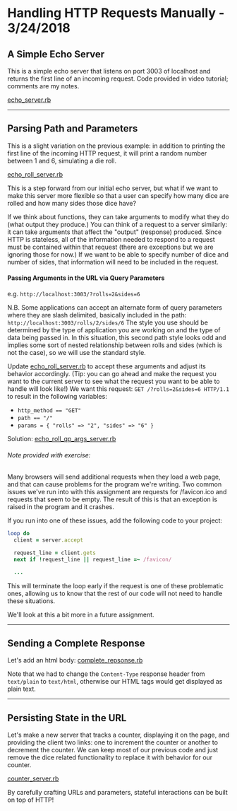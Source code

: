 
[comment]: # (http.md)

# Handling HTTP Requests Manually - 3/24/2018

## A Simple Echo Server
This is a simple echo server that listens on port 3003 of localhost and returns the first line of an incoming request. Code provided in video tutorial; comments are my notes.

[echo_server.rb](echo_server.rb)

---
## Parsing Path and Parameters
This is a slight variation on the previous example: in addition to printing the first line of the incoming HTTP request, it will print a random number between 1 and 6, simulating a die roll.

[echo_roll_server.rb](echo_roll_server.rb)

This is a step forward from our initial echo server, but what if we want to make this server more flexible so that a user can specify how many dice are rolled and how many sides those dice have?

If we think about functions, they can take arguments to modify what they do (what output they produce.) You can think of a request to a server similarly: it can take arguments that affect the "output" (response) produced. Since HTTP is stateless, all of the information needed to respond to a request must be contained within that request (there are exceptions but we are ignoring those for now.) If we want to be able to specify number of dice and number of sides, that information will need to be included in the request.

#### Passing Arguments in the URL via Query Parameters
e.g. `http://localhost:3003/?rolls=2&sides=6`

N.B. Some applications can accept an alternate form of query parameters where they are slash delimited, basically included in the path: `http://localhost:3003/rolls/2/sides/6` The style you use should be determined by the type of application you are working on and the type of data being passed in. In this situation, this second path style looks odd and implies some sort of nested relationship between rolls and sides (which is not the case), so we will use the standard style.

Update [echo_roll_server.rb](echo_roll_server.rb) to accept these arguments and adjust its behavior accordingly. (Tip: you can go ahead and make the request you want to the current server to see what the request you want to be able to handle will look like!)
 We want this request: `GET /?rolls=2&sides=6 HTTP/1.1` to result in the following variables:
 * `http_method == "GET"`
 * `path == "/"`
 * `params = { "rolls" => "2", "sides" => "6" }`

Solution: [echo_roll_qp_args_server.rb](echo_roll_qp_args_server.rb)

###### Note provided with exercise:

Many browsers will send additional requests when they load a web page, and that can cause problems for the program we're writing. Two common issues we've run into with this assignment are requests for /favicon.ico and requests that seem to be empty. The result of this is that an exception is raised in the program and it crashes.

If you run into one of these issues, add the following code to your project:

```ruby
loop do
  client = server.accept

  request_line = client.gets
  next if !request_line || request_line =~ /favicon/

  ...
  ```
This will terminate the loop early if the request is one of these problematic ones, allowing us to know that the rest of our code will not need to handle these situations.

We'll look at this a bit more in a future assignment.

---
## Sending a Complete Response
Let's add an html body: [complete_repsonse.rb](complete_response.rb)

Note that we had to change the `Content-Type` response header from `text/plain` to `text/html`, otherwise our HTML tags would get displayed as plain text.

---
## Persisting State in the URL
Let's make a new server that tracks a counter, displaying it on the page, and providing the client two links: one to increment the counter or another to decrement the counter. We can keep most of our previous code and just remove the dice related functionality to replace it with behavior for our counter.

[counter_server.rb](counter_server.rb)

By carefully crafting URLs and parameters, stateful interactions can be built on top of HTTP!
